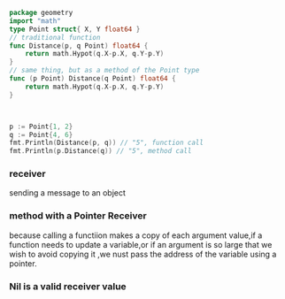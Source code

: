 ```go
package geometry
import "math"
type Point struct{ X, Y float64 }
// traditional function
func Distance(p, q Point) float64 {
	return math.Hypot(q.X-p.X, q.Y-p.Y)
}
// same thing, but as a method of the Point type
func (p Point) Distance(q Point) float64 {
	return math.Hypot(q.X-p.X, q.Y-p.Y)
}



p := Point{1, 2}
q := Point{4, 6}
fmt.Println(Distance(p, q)) // "5", function call
fmt.Println(p.Distance(q)) // "5", method call
```





### receiver

sending a message to an object



### method with a Pointer Receiver

because calling a functiion makes a copy of each argument value,if a function needs to update a variable,or if an argument is so large that we wish  to avoid copying it ,we nust pass the address of the variable using a pointer.



### Nil is a valid receiver value